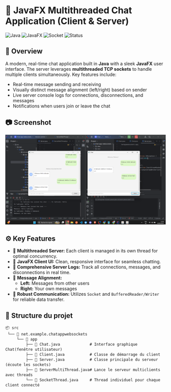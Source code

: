 # 💬 JavaFX Multithreaded Chat Application (Client & Server)

![Java](https://img.shields.io/badge/Java-%2B-blue?style=flat&logo=java)
![JavaFX](https://img.shields.io/badge/JavaFX-UI-green?style=flat)
![Socket](https://img.shields.io/badge/Socket-Multithreading-yellow)
![Status](https://img.shields.io/badge/Status-Stable-brightgreen)

## 📌 Overview

A modern, real-time chat application built in **Java** with a sleek **JavaFX** user interface. The server leverages **multithreaded TCP sockets** to handle multiple clients simultaneously. Key features include:

- Real-time message sending and receiving
- Visually distinct message alignment (left/right) based on sender
- Live server console logs for connections, disconnections, and messages
- Notifications when users join or leave the chat

## 📷 Screenshot

![Chat Demo](/screenshoots/ChatMultithreads.png)

## ⚙️ Key Features

- 🧵 **Multithreaded Server:** Each client is managed in its own thread for optimal concurrency.
- 💬 **JavaFX Client UI:** Clean, responsive interface for seamless chatting.
- 📜 **Comprehensive Server Logs:** Track all connections, messages, and disconnections in real time.
- 🎨 **Message Alignment:** 
  - **Left:** Messages from other users
  - **Right:** Your own messages
- 🔌 **Robust Communication:** Utilizes `Socket` and `BufferedReader/Writer` for reliable data transfer.

## 📁 Structure du projet
```
📦 src
 └── 📁 net.example.chatappwebsockets
     └── 📁 app
         ├── 📄 Chat.java             # Interface graphique Chat(fenêtre utilisateur)
         ├── 📄 Client.java           # Classe de démarrage du client
         ├── 📄 Server.java           # Classe principale du serveur (écoute les sockets)
         ├── 📄 ServerMultiThread.java# Lance le serveur multiclients avec threads
         └── 📄 SocketThread.java     # Thread individuel pour chaque client connecté
```
